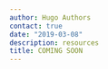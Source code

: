 ```yaml
---
author: Hugo Authors
contact: true
date: "2019-03-08"
description: resources
title: COMING SOON
---
```

